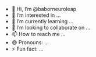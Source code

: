 - 👋 Hi, I’m @baborneuroleap
- 👀 I’m interested in ...
- 🌱 I’m currently learning ...
- 💞️ I’m looking to collaborate on ...
- 📫 How to reach me ...
- 😄 Pronouns: ...
- ⚡ Fun fact: ...

<!---
baborneuroleap/baborneuroleap is a ✨ special ✨ repository because its `README.md` (this file) appears on your GitHub profile.
You can click the Preview link to take a look at your changes.
--->
